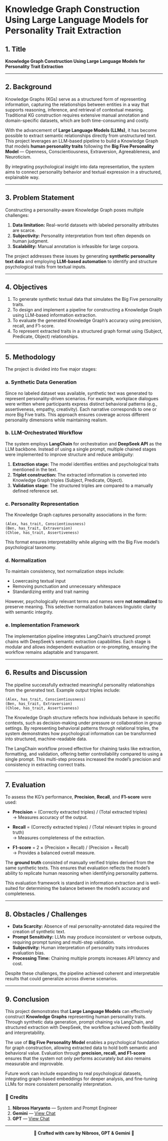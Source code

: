 # Knowledge Graph Construction Using Large Language Models for Personality Trait Extraction

## 1. Title

**Knowledge Graph Construction Using Large Language Models for Personality Trait Extraction**

---

## 2. Background

Knowledge Graphs (KGs) serve as a structured form of representing information, capturing the relationships between entities in a way that supports reasoning, inference, and retrieval of contextual meaning. Traditional KG construction requires extensive manual annotation and domain-specific datasets, which are both time-consuming and costly.

With the advancement of **Large Language Models (LLMs)**, it has become possible to extract semantic relationships directly from unstructured text. This project leverages an LLM-based pipeline to build a Knowledge Graph that models **human personality traits** following the **Big Five Personality Model** — Openness, Conscientiousness, Extraversion, Agreeableness, and Neuroticism.

By integrating psychological insight into data representation, the system aims to connect personality behavior and textual expression in a structured, explainable way.

---

## 3. Problem Statement

Constructing a personality-aware Knowledge Graph poses multiple challenges:

1. **Data limitation:** Real-world datasets with labeled personality attributes are scarce.  
2. **Subjectivity:** Personality interpretation from text often depends on human judgment.  
3. **Scalability:** Manual annotation is infeasible for large corpora.

The project addresses these issues by generating **synthetic personality text data** and employing **LLM-based automation** to identify and structure psychological traits from textual inputs.

---

## 4. Objectives

1. To generate synthetic textual data that simulates the Big Five personality traits.  
2. To design and implement a pipeline for constructing a Knowledge Graph using LLM-based information extraction.  
3. To evaluate the generated Knowledge Graph’s accuracy using precision, recall, and F1-score.  
4. To represent extracted traits in a structured graph format using (Subject, Predicate, Object) relationships.

---

## 5. Methodology

The project is divided into five major stages:

### a. Synthetic Data Generation

Since no labeled dataset was available, synthetic text was generated to represent personality-driven scenarios. For example, workplace dialogues were written where participants express distinct behavioral patterns (e.g., assertiveness, empathy, creativity). Each narrative corresponds to one or more Big Five traits. This approach ensures coverage across different personality dimensions while maintaining realism.

### b. LLM-Orchestrated Workflow

The system employs **LangChain** for orchestration and **DeepSeek API** as the LLM backbone. Instead of using a single prompt, multiple chained stages were implemented to improve structure and reduce ambiguity:

1. **Extraction stage:** The model identifies entities and psychological traits mentioned in the text.  
2. **Triplet construction:** The extracted information is converted into Knowledge Graph triples (Subject, Predicate, Object).  
3. **Validation stage:** The structured triples are compared to a manually defined reference set.

### c. Personality Representation

The Knowledge Graph captures personality associations in the form:
```
(Alex, has_trait, Conscientiousness)
(Ben, has_trait, Extraversion)
(Chloe, has_trait, Assertiveness)
```


This format ensures interpretability while aligning with the Big Five model’s psychological taxonomy.

### d. Normalization

To maintain consistency, text normalization steps include:

- Lowercasing textual input  
- Removing punctuation and unnecessary whitespace  
- Standardizing entity and trait naming  

However, psychologically relevant terms and names were **not normalized** to preserve meaning. This selective normalization balances linguistic clarity with semantic integrity.

### e. Implementation Framework

The implementation pipeline integrates LangChain’s structured prompt chains with DeepSeek’s semantic extraction capabilities. Each stage is modular and allows independent evaluation or re-prompting, ensuring the workflow remains adaptable and transparent.

---

## 6. Results and Discussion

The pipeline successfully extracted meaningful personality relationships from the generated text. Example output triples include:
```
(Alex, has_trait, Conscientiousness)
(Ben, has_trait, Extraversion)
(Chloe, has_trait, Assertiveness)
```


The Knowledge Graph structure reflects how individuals behave in specific contexts, such as decision-making under pressure or collaboration in group settings. By representing behavioral patterns through relational triples, the system demonstrates how psychological information can be transformed into structured, machine-readable data.

The LangChain workflow proved effective for chaining tasks like extraction, formatting, and validation, offering better controllability compared to using a single prompt. This multi-step process increased the model’s precision and consistency in extracting correct traits.

---

## 7. Evaluation

To assess the KG’s performance, **Precision**, **Recall**, and **F1-score** were used:

- **Precision** = (Correctly extracted triples) / (Total extracted triples)  
  → Measures accuracy of the output.  

- **Recall** = (Correctly extracted triples) / (Total relevant triples in ground truth)  
  → Measures completeness of the extraction.  

- **F1-score** = 2 × (Precision × Recall) / (Precision + Recall)  
  → Provides a balanced overall measure.  

The **ground truth** consisted of manually verified triples derived from the same synthetic texts. This ensures that evaluation reflects the model’s ability to replicate human reasoning when identifying personality patterns.

This evaluation framework is standard in information extraction and is well-suited for determining the balance between the model’s accuracy and completeness.

---

## 8. Obstacles / Challenges

- **Data Scarcity:** Absence of real personality-annotated data required the creation of synthetic text.  
- **Prompt Sensitivity:** LLMs may produce inconsistent or verbose outputs, requiring prompt tuning and multi-step validation.  
- **Subjectivity:** Human interpretation of personality traits introduces evaluation bias.  
- **Processing Time:** Chaining multiple prompts increases API latency and cost.

Despite these challenges, the pipeline achieved coherent and interpretable results that could generalize across diverse scenarios.

---

## 9. Conclusion

This project demonstrates that **Large Language Models** can effectively construct **Knowledge Graphs** representing human personality traits. Through synthetic data generation, prompt chaining via LangChain, and structured extraction with DeepSeek, the workflow achieved both flexibility and interpretability.

The use of **Big Five Personality Model** enables a psychological foundation for graph construction, allowing extracted data to hold both semantic and behavioral value. Evaluation through **precision, recall, and F1-score** ensures that the system not only performs accurately but also remains measurable and improvable.

Future work can include expanding to real psychological datasets, integrating graph-based embeddings for deeper analysis, and fine-tuning LLMs for more consistent personality interpretation.

### 🌿 Credits

1. **Nibroos Haryanto** — System and Prompt Engineer  
2. **Gemini** — [View Chat](https://gemini.google.com/share/d3704085ccc6)  
3. **GPT** — [View Chat](https://chatgpt.com/share/69037ae0-12c4-8009-bc9e-06eb91284b1c)

---

<div align="center">

💚 **Crafted with care by Nibroos, GPT & Gemini** 💚

</div>
